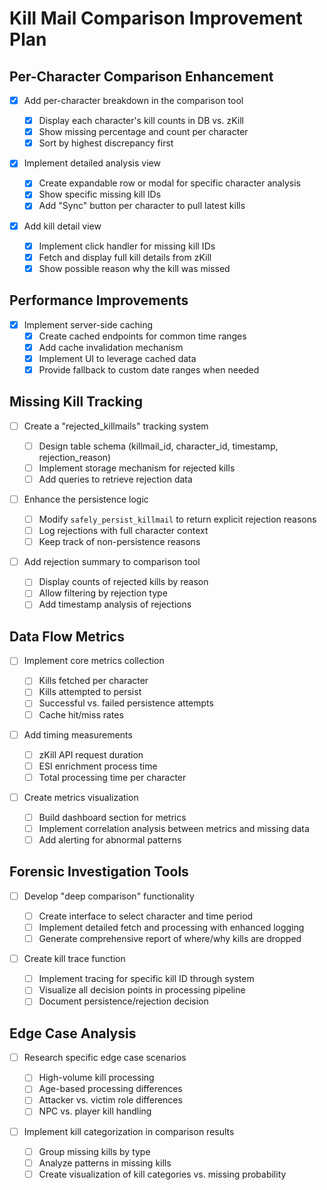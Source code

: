 # Kill Mail Comparison Improvement Plan

## Per-Character Comparison Enhancement

- [x] Add per-character breakdown in the comparison tool

  - [x] Display each character's kill counts in DB vs. zKill
  - [x] Show missing percentage and count per character
  - [x] Sort by highest discrepancy first

- [x] Implement detailed analysis view

  - [x] Create expandable row or modal for specific character analysis
  - [x] Show specific missing kill IDs
  - [x] Add "Sync" button per character to pull latest kills

- [x] Add kill detail view
  - [x] Implement click handler for missing kill IDs
  - [x] Fetch and display full kill details from zKill
  - [x] Show possible reason why the kill was missed

## Performance Improvements

- [x] Implement server-side caching
  - [x] Create cached endpoints for common time ranges
  - [x] Add cache invalidation mechanism
  - [x] Implement UI to leverage cached data
  - [x] Provide fallback to custom date ranges when needed

## Missing Kill Tracking

- [ ] Create a "rejected_killmails" tracking system

  - [ ] Design table schema (killmail_id, character_id, timestamp, rejection_reason)
  - [ ] Implement storage mechanism for rejected kills
  - [ ] Add queries to retrieve rejection data

- [ ] Enhance the persistence logic

  - [ ] Modify `safely_persist_killmail` to return explicit rejection reasons
  - [ ] Log rejections with full character context
  - [ ] Keep track of non-persistence reasons

- [ ] Add rejection summary to comparison tool
  - [ ] Display counts of rejected kills by reason
  - [ ] Allow filtering by rejection type
  - [ ] Add timestamp analysis of rejections

## Data Flow Metrics

- [ ] Implement core metrics collection

  - [ ] Kills fetched per character
  - [ ] Kills attempted to persist
  - [ ] Successful vs. failed persistence attempts
  - [ ] Cache hit/miss rates

- [ ] Add timing measurements

  - [ ] zKill API request duration
  - [ ] ESI enrichment process time
  - [ ] Total processing time per character

- [ ] Create metrics visualization
  - [ ] Build dashboard section for metrics
  - [ ] Implement correlation analysis between metrics and missing data
  - [ ] Add alerting for abnormal patterns

## Forensic Investigation Tools

- [ ] Develop "deep comparison" functionality

  - [ ] Create interface to select character and time period
  - [ ] Implement detailed fetch and processing with enhanced logging
  - [ ] Generate comprehensive report of where/why kills are dropped

- [ ] Create kill trace function
  - [ ] Implement tracing for specific kill ID through system
  - [ ] Visualize all decision points in processing pipeline
  - [ ] Document persistence/rejection decision

## Edge Case Analysis

- [ ] Research specific edge case scenarios

  - [ ] High-volume kill processing
  - [ ] Age-based processing differences
  - [ ] Attacker vs. victim role differences
  - [ ] NPC vs. player kill handling

- [ ] Implement kill categorization in comparison results
  - [ ] Group missing kills by type
  - [ ] Analyze patterns in missing kills
  - [ ] Create visualization of kill categories vs. missing probability
